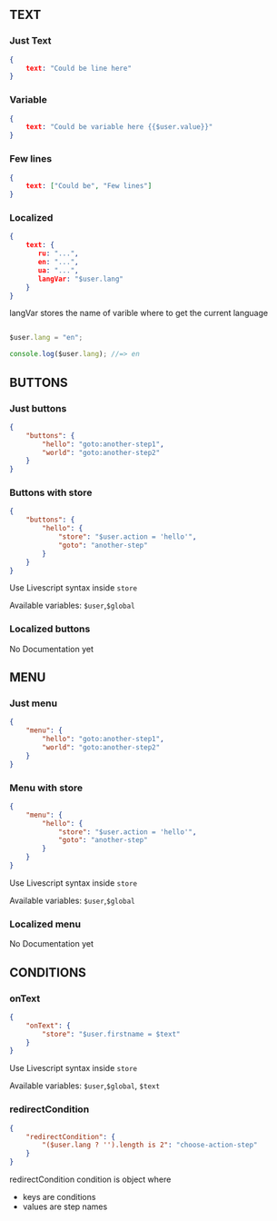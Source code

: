 ## TEXT

### Just Text

```JSON
{
    text: "Could be line here"
}
```

### Variable

```JSON
{
    text: "Could be variable here {{$user.value}}"
}
```

### Few lines

```JSON
{
    text: ["Could be", "Few lines"]
}
```

### Localized


```JSON
{
    text: {
       ru: "...",
       en: "...",
       ua: "...",
       langVar: "$user.lang"
    }
}
```

langVar stores the name of varible where to get the current language

```Javascript

$user.lang = "en";

console.log($user.lang); //=> en

```

## BUTTONS

### Just buttons

```JSON
{
    "buttons": {
        "hello": "goto:another-step1",
        "world": "goto:another-step2"
    }
}
```

### Buttons with store

```JSON
{
    "buttons": {
        "hello": {
            "store": "$user.action = 'hello'",
            "goto": "another-step"
        }
    }
}
```

Use Livescript syntax inside `store`

Available variables: `$user`,`$global` 

### Localized buttons

No Documentation yet

## MENU

### Just menu

```JSON
{
    "menu": {
        "hello": "goto:another-step1",
        "world": "goto:another-step2"
    }
}
```

### Menu with store


```JSON
{
    "menu": {
        "hello": {
            "store": "$user.action = 'hello'",
            "goto": "another-step"
        }
    }
}
```

Use Livescript syntax inside `store`

Available variables: `$user`,`$global` 

### Localized menu

No Documentation yet



## CONDITIONS


### onText 

```JSON
{
    "onText": {
        "store": "$user.firstname = $text"
    }
}
```

Use Livescript syntax inside `store`

Available variables: `$user`,`$global`, `$text` 



### redirectCondition

```JSON
{
    "redirectCondition": {
        "($user.lang ? '').length is 2": "choose-action-step"
    }
}
```
redirectCondition condition is object where 

* keys are conditions
* values are step names



